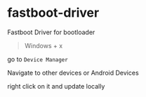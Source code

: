 # fastboot-driver
Fastboot Driver for bootloader

> Windows + x

go to `Device Manager`

Navigate to other devices or Android Devices

right click on it and update locally
